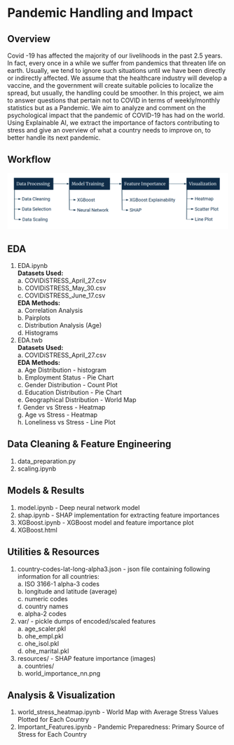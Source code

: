 # Pandemic Handling and Impact

## Overview
Covid -19 has affected the majority of our livelihoods in the past 2.5 years. In fact, every once in a while we suffer from pandemics that threaten life on earth. Usually, we tend to ignore such situations until we have been directly or indirectly affected. We assume that the healthcare industry will develop a vaccine, and the government will create suitable policies to localize the spread, but usually, the handling could be smoother. In this project, we aim to answer questions that pertain not to COVID in terms of weekly/monthly statistics but as a Pandemic. We aim to analyze and comment on the psychological impact that the pandemic of COVID-19 has had on the world. Using Explainable AI, we extract the importance of factors contributing to stress and give an overview of what a country needs to improve on, to better handle its next pandemic.

## Workflow

![Project Workflow](./Workflow.png?raw=true)

## EDA
1. EDA.ipynb <br  />
  **Datasets Used:**   <br  />
     a. COVIDiSTRESS_April_27.csv <br  />
     b. COVIDiSTRESS_May_30.csv <br  />
     c. COVIDiSTRESS_June_17.csv <br  />
  **EDA Methods:** <br  />
     a. Correlation Analysis <br  />
     b. Pairplots <br  />
     c. Distribution Analysis (Age) <br  />
     d. Histograms <br  />
2. EDA.twb <br  />
  **Datasets Used:** <br  />
      a. COVIDiSTRESS_April_27.csv <br  />
  **EDA Methods:** <br  />
     a. Age Distribution - histogram <br  />
     b. Employment Status - Pie Chart <br  />
     c. Gender Distribution - Count Plot <br  />
     d. Education Distribution - Pie Chart <br  />
     e. Geographical Distribution - World Map <br  />
     f. Gender vs Stress - Heatmap <br  />
     g. Age vs Stress - Heatmap <br  />
     h. Loneliness vs Stress - Line Plot <br  />

## Data Cleaning & Feature Engineering
1. data_preparation.py <br  />
2. scaling.ipynb <br  />

## Models & Results
1. model.ipynb - Deep neural network model <br  />
2. shap.ipynb - SHAP implementation for extracting feature importances <br  />
3. XGBoost.ipynb - XGBoost model and feature importance plot <br  />
4. XGBoost.html  <br  />

## Utilities & Resources
1. country-codes-lat-long-alpha3.json - json file containing following information for all countries: <br  />
  a. ISO 3166-1 alpha-3 codes <br  />
  b. longitude and latitude (average) <br  />
  c. numeric codes <br  />
  d. country names <br  />
  e. alpha-2 codes <br  />
2. var/ - pickle dumps of encoded/scaled features <br  />
  a. age_scaler.pkl <br  />
  b. ohe_empl.pkl <br  />
  c. ohe_isol.pkl <br  />
  d. ohe_marital.pkl <br  />
3. resources/ - SHAP feature importance (images) <br  />
  a. countries/ <br  />
  b. world_importance_nn.png <br  />

## Analysis & Visualization
1. world_stress_heatmap.ipynb - World Map with Average Stress Values Plotted for Each Country <br  />
2. Important_Features.ipynb - Pandemic Preparedness: Primary Source of Stress for Each Country <br  />
